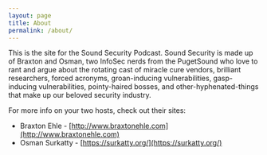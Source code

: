 ```yaml
---
layout: page
title: About
permalink: /about/
---
```


This is the site for the Sound Security Podcast. Sound Security is made up of Braxton and Osman, two
InfoSec nerds from the PugetSound who love to rant and argue about the rotating cast of miracle cure
vendors, brilliant researchers, forced acronyms, groan-inducing vulnerabilities, gasp-inducing vulnerabilities,
pointy-haired bosses, and other-hyphenated-things that make up our beloved security industry.

For more info on your two hosts, check out their sites:

* Braxton Ehle - [http://www.braxtonehle.com](http://www.braxtonehle.com)
* Osman Surkatty - [https://surkatty.org/](https://surkatty.org/)
